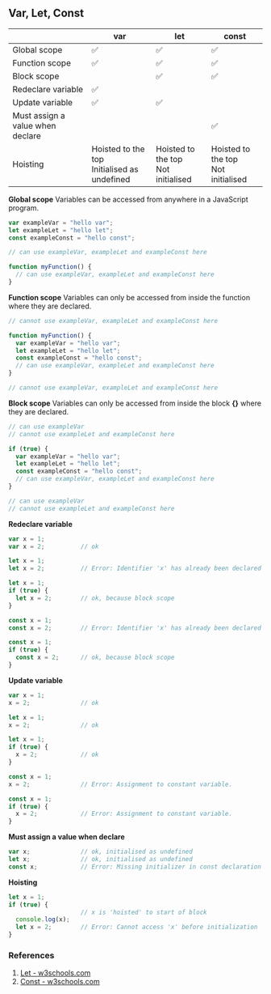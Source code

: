 ## Var, Let, Const

| | var | let | const |
-|-|-|-
Global scope | :white_check_mark: | :white_check_mark: | :white_check_mark:
Function scope | :white_check_mark: | :white_check_mark: | :white_check_mark:
Block scope | | :white_check_mark: | :white_check_mark:
Redeclare variable | :white_check_mark: | |
Update variable | :white_check_mark: | :white_check_mark: |
Must assign a value when declare | | | :white_check_mark:
Hoisting | Hoisted to the top <br> Initialised as undefined | Hoisted to the top <br> Not initialised | Hoisted to the top <br> Not initialised

**Global scope**
Variables can be accessed from anywhere in a JavaScript program.
```javascript
var exampleVar = "hello var";
let exampleLet = "hello let";
const exampleConst = "hello const";

// can use exampleVar, exampleLet and exampleConst here

function myFunction() {
  // can use exampleVar, exampleLet and exampleConst here
}
```

**Function scope**
Variables can only be accessed from inside the function where they are declared.
```javascript
// cannot use exampleVar, exampleLet and exampleConst here

function myFunction() {
  var exampleVar = "hello var";
  let exampleLet = "hello let";
  const exampleConst = "hello const";
  // can use exampleVar, exampleLet and exampleConst here
}

// cannot use exampleVar, exampleLet and exampleConst here
```

**Block scope**
Variables can only be accessed from inside the block **{}** where they are declared.
```javascript
// can use exampleVar
// cannot use exampleLet and exampleConst here

if (true) {
  var exampleVar = "hello var";
  let exampleLet = "hello let";
  const exampleConst = "hello const";
  // can use exampleVar, exampleLet and exampleConst here
}

// can use exampleVar
// cannot use exampleLet and exampleConst here
```

**Redeclare variable**
```javascript
var x = 1;
var x = 2;          // ok

let x = 1;
let x = 2;          // Error: Identifier 'x' has already been declared

let x = 1;
if (true) {
  let x = 2;        // ok, because block scope
}

const x = 1;
const x = 2;        // Error: Identifier 'x' has already been declared

const x = 1;
if (true) {
  const x = 2;      // ok, because block scope
}
```

**Update variable**
```javascript
var x = 1;
x = 2;              // ok

let x = 1;
x = 2;              // ok

let x = 1;
if (true) {
  x = 2;            // ok
}

const x = 1;
x = 2;              // Error: Assignment to constant variable.

const x = 1;
if (true) {
  x = 2;            // Error: Assignment to constant variable.
}
```

**Must assign a value when declare**
```javascript
var x;              // ok, initialised as undefined
let x;              // ok, initialised as undefined
const x;            // Error: Missing initializer in const declaration
```

**Hoisting**
```javascript
let x = 1;
if (true) {
                    // x is 'hoisted' to start of block
  console.log(x);
  let x = 2;        // Error: Cannot access 'x' before initialization
}
```

### References
1. [Let - w3schools.com](https://www.w3schools.com/js/js_let.asp)
2. [Const - w3schools.com](https://www.w3schools.com/js/js_const.asp)